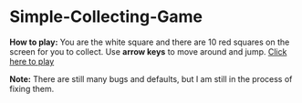 # Simple-Collecting-Game

<b>How to play:</b>
You are the white square and there are 10 red squares on the screen for you to collect.
Use <b>arrow keys</b> to move around and jump.
<a href="http://celenac.github.io/Simple-Collecting-Game/">Click here to play</a>

<b>Note:</b> There are still many bugs and defaults, but I am still in the process of fixing them.

